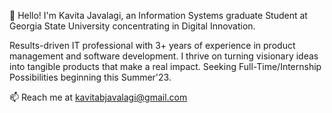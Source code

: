 👋 Hello! I'm Kavita Javalagi, an Information Systems graduate Student at Georgia State University concentrating in Digital Innovation.

Results-driven IT professional with 3+ years of experience in product management and software development. I thrive on turning visionary ideas into tangible products that make a real impact. 
Seeking Full-Time/Internship Possibilities beginning this Summer'23.

📫 Reach me at kavitabjavalagi@gmail.com

<!---
KavitaJavalagi/KavitaJavalagi is a ✨ special ✨ repository because its `README.md` (this file) appears on your GitHub profile.
You can click the Preview link to take a look at your changes.
--->
